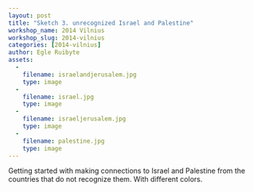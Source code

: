 ```yaml
---
layout: post
title: "Sketch 3. unrecognized Israel and Palestine"
workshop_name: 2014 Vilnius
workshop_slug: 2014-vilnius
categories: [2014-vilnius]
author: Egle Ruibyte
assets:
  -
    filename: israelandjerusalem.jpg
    type: image
  -
    filename: israel.jpg
    type: image
  -
    filename: israeljerusalem.jpg
    type: image
  -
    filename: palestine.jpg
    type: image
---
```

Getting started with making connections to Israel and Palestine from the countries that do not recognize them. 
With different colors.
